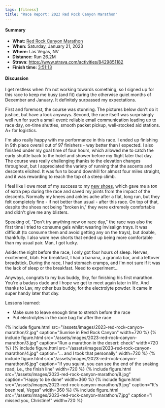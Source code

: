 ```yaml
---
tags: [fitness]
title: "Race Report: 2023 Red Rock Canyon Marathon"
---
```


#### Summary

* **What:** [Red Rock Canyon Marathon](http://www.calicoracing.com/events/red-rock-canyon/)
* **When:** Saturday, January 21, 2023
* **Where:** Las Vegas, NV
* **Distance:** Run 26.2M
* **Strava:** <https://www.strava.com/activities/8429851182>
* **Finish time:** [3:51:13](http://www.calicoracing.com/wp-content/uploads/2015/02/Red-Rock-2023-Marathon.pdf)

#### Discussion

I get restless when I'm not working towards something, so I signed up for this
race to keep me busy (and fit) during the otherwise quiet months of December and
January. It definitely surpassed my expectations.

First and foremost, the course was stunning. The pictures below don't do it
justice, but have a look anyways. Second, the race itself was surprisingly
well run for such a small event: reliable email communication leading up to race
day, on-time shuttles, smooth packet pickup, well-stocked aid stations. A+ for
logistics.

I'm also really happy with my performance in this race. I ended up finishing in
9th place overall out of 97 finishers - way better than I expected. I also
finished under my goal time of four hours, which allowed me to catch the early
shuttle back to the hotel and shower before my flight later that day. The course
was really challenging thanks to the elevation changes throughout, but I
appreciated the variety of running that the ascents and descents elicited. It
was fun to bound downhill for almost four miles straight, and it was rewarding
to reach the top of a steep climb.

I feel like I owe most of my success to my
[new shoes](https://www.newbalance.com/pd/fuelcell-supercomp-trainer/WRCXLW2-D-08.html),
which gave me a *ton* of extra pep during the race and saved my joints from the
impact of the descents. Normally my knees and ankles ache after a flat, long
run, but they felt completely fine - if not better than usual - after this race.
On top of that, despite the shoes not being "broken in," they were extremely
comfortable and didn't give me any blisters.

Speaking of, "Don't try anything new on race day," the race was also the first
time I tried to consume gels whilst wearing Invisalign trays. It was difficult
(to consume them and avoid getting any on the trays), but doable, thankfully. I
also wore new shorts that ended up being more comfortable than my usual pair.
Man, I got lucky.

Aside: the night before the race, I only got four hours of sleep. Nerves,
excitement, blah. For breakfast, I had a banana, a granola bar, and a
leftover breadstick. During the race, I had stomach cramps, and I'm not sure if
it was the lack of sleep or the breakfast. Need to experiment...

Anyways, congrats to my bus buddy, Sky, for finishing his first marathon. You're
a badass dude and I hope we get to meet again later in life. And thanks to
Lav, my other bus buddy, for the electrolyte powder. It came in super handy
later that day.

Lessons learned:
- Make sure to leave enough time to stretch before the race
- Put electrolytes in the race bag for after the race

<div>
{% include figure.html
  src="/assets/images/2023-red-rock-canyon-marathon/2.jpg"
  caption="Sunrise in Red Rock Canyon"
  width=720
%}
{% include figure.html
  src="/assets/images/2023-red-rock-canyon-marathon/3.jpg"
  caption="Run a marathon in the desert: check"
  width=720
%}
{% include figure.html
  src="/assets/images/2023-red-rock-canyon-marathon/4.jpg"
  caption="... and I took that personally"
  width=720
%}
{% include figure.html
  src="/assets/images/2023-red-rock-canyon-marathon/6.jpg"
  caption="If you squint, you can see the end of the snaking road, i.e., the
  finish line"
  width=720
%}
{% include figure.html
  src="/assets/images/2023-red-rock-canyon-marathon/8.jpg"
  caption="Happy to be done"
  width=360
%}
{% include figure.html
  src="/assets/images/2023-red-rock-canyon-marathon/9.jpg"
  caption="It's been real, Vegas"
  width=360
%}
{% include figure.html
  src="/assets/images/2023-red-rock-canyon-marathon/7.jpg"
  caption="I missed you, Christine!"
  width=720
%}
</div>
